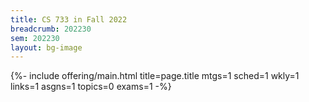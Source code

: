 ```yaml
---
title: CS 733 in Fall 2022
breadcrumb: 202230
sem: 202230
layout: bg-image
---
```

{%- include offering/main.html
  title=page.title
  mtgs=1
  sched=1
  wkly=1
  links=1
  asgns=1
  topics=0
  exams=1
-%}
